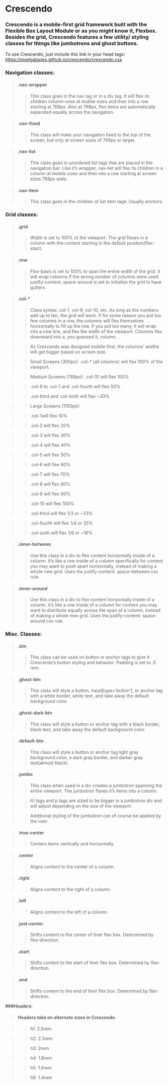 # Crescendo
### Crescendo is a mobile-first grid framework built with the Flexible Box Layout Module or as you might know it, Flexbox. Besides the grid, Crescendo features a few utility/ styling classes for things like jumbotrons and ghost buttons. 

To use Crescendo, just include this link in your head tags: https://pixelgalaxies.github.io/crescendo/crescendo.css

### Navigation classes:

>#### .nav-wrapper
>>This class goes in the nav tag or in a div tag. It will flex its children column-wise at mobile sizes and then into a row starting at 768px. Also at 768px, flex items are automatically separated equally across the navigation. 

>#### .nav-fixed
>>This class will make your navigation fixed to the top of the screen, but only at screen sizes of 768px or larger.

>#### .nav-list
>>This class goes in unordered list tags that are placed in the navigation bar. Like it’s wrapper, nav-list will flex its children in a column at mobile sizes and then into a row starting at screen sizes 768px wide.

>#### .nav-item
>>This class goes in the children of list item tags. Usually anchors.

### Grid classes:

>#### .grid
>> Width is set to 100% of the viewport. The grid flexes in a column with the content starting in the default position(flex-start).

>#### .row
>> Flex-basis is set to 100% to span the entire width of the grid. It will wrap columns if the wrong number of columns were used. justify-content: space-around is set to initialize the grid to have gutters.

>#### .col-*
>> Class syntax: col-1, col-9, col-10, etc. As long as the numbers add up to ten, the grid will work. If for some reason you put too few columns in a row, the columns will flex themselves horizontally to fill up the row. If you put too many, it will wrap into a new line, and flex the width of the viewport. Columns flex downward into a, you guessed it, column.

>> As Crescendo was designed mobile-first, the columns’ widths will get bigger based on screen size. 

>> Small Screens (300px):
>> .col-* (all columns) will flex 100% of the viewport.

>> Medium Screens (768px):
>> .col-10 will flex 100%

>> .col-9 to .col-1 and .col-fourth will flex 50%

>> .col-third and .col-sixth will flex ~33%

>> Large Screens (1100px):

>> .col-1will flex 10%

>> .col-2 will flex 20%

>> .col-3 will flex 30%

>> .col-4 will flex 40%

>> .col-5 will flex 50%

>> .col-6 will flex 60%

>> .col-7 will flex 70%

>> .col-8 will flex 80%

>> .col-9 will flex 90%

>> .col-10 will flex 100% 

>> .col-third will flex 1/3 or ~33%

>> .col-fourth will flex 1/4 or 25%

>> .col-sixth will flex 1/6 or ~16%


>#### .inner-between
>> Use this class in a div to flex content horizontally inside of a column. It’s like a row inside of a column specifically for content you may want to push apart horizontally, instead of making a whole new grid. Uses the justify-content: space-between css rule. 

>#### .inner-around
>> Use this class in a div to flex content horizontally inside of a column. It’s like a row inside of a column for content you may want to distribute equally across the span of a column, instead of making a whole new grid. Uses the justify-content: space-around css rule.

### Misc. Classes:

>#### .btn
>>This class can be used on button or anchor tags to give it Crescendo’s button styling and behavior. Padding is set to .5 rem.

>#### .ghost-btn 
>> This class will style a button, input[type=‘button’], or anchor tag with a white border, white text, and take away the default background color. 

>#### .ghost-dark-btn
>> This class will style a button or anchor tag with a black border, black text, and take away the default background color. 

>#### .default-btn 
>> This class will style a button or anchor tag light gray background color, a dark gray border, and darker gray text(almost black).

>#### .jumbo
>> This class when used in a div creates a jumbotron spanning the entire viewport. The jumbotron flexes it’s items into a column.

>> h1 tags and p tags are sized to be bigger in a jumbotron div and will adjust depending on the size of the viewport. 

>> Additional styling of the jumbotron can of course be applied by the user. 


>#### .true-center
>>Centers items vertically and horizontally.

>#### .center
>> Aligns content to the center of a column.

>#### .right 
>> Aligns content to the right of a column.

>#### .left
>> Aligns content to the left of a column.

>#### .just-center
>> Shifts content to the center of their flex box. Determined by flex-direction.

>#### .start 
>> Shifts content to the start of their flex box. Determined by flex-direction.

>#### .end
>> Shifts content to the end of their flex box. Determined by flex-direction.


###Headers:

>#### Headers take on alternate sizes in Crescendo. 

>> h1: 2.5rem

>> h2: 2.3rem

>> h3: 2rem

>> h4: 1.8rem

>> h5: 1.6rem

>> h6: 1.4rem
